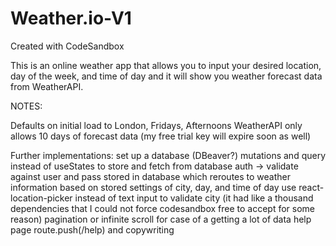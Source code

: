 # Weather.io-V1
Created with CodeSandbox


This is an online weather app that allows you to input your desired location, day of the week, and time of day and it will show you weather forecast data from WeatherAPI.

NOTES:

Defaults on initial load to London, Fridays, Afternoons
WeatherAPI only allows 10 days of forecast data (my free trial key will expire soon as well)


Further implementations:
set up a database (DBeaver?)
mutations and query instead of useStates to store and fetch from database
auth -> validate against user and pass stored in database which reroutes to weather information based on stored settings of city, day, and time of day
use react-location-picker instead of text input to validate city (it had like a thousand dependencies that I could not force codesandbox free to accept for some reason)
pagination or infinite scroll for case of a getting a lot of data
help page route.push(/help) and copywriting 
